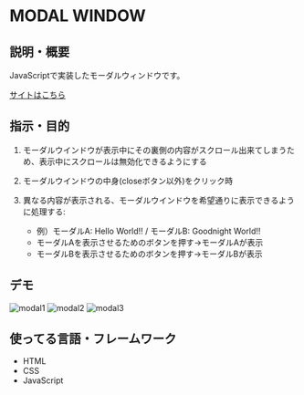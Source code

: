 # MODAL WINDOW

## 説明・概要

JavaScriptで実装したモーダルウィンドウです。

[サイトはこちら](https://ashley-bbe.github.io/js-template-modal-window/)

## 指示・目的

1. モーダルウインドウが表示中にその裏側の内容がスクロール出来てしまうため、表示中にスクロールは無効化できるようにする

2. モーダルウインドウの中身(closeボタン以外)をクリック時

3. 異なる内容が表示される、モーダルウインドウを希望通りに表示できるように処理する:  
    * 例）モーダルA: Hello World!! / モーダルB: Goodnight World!!  
    * モーダルAを表示させるためのボタンを押す→モーダルAが表示  
    * モーダルBを表示させるためのボタンを押す→モーダルBが表示  

## デモ

![modal1](https://user-images.githubusercontent.com/112611182/188103042-c5f6fdc8-0d98-41c4-8456-f469a652a36e.jpg)
![modal2](https://user-images.githubusercontent.com/112611182/188103031-16891567-671a-4a93-8db2-8156cab2dc53.jpg)
![modal3](https://user-images.githubusercontent.com/112611182/188103039-d3f0496b-301f-4b57-b9f8-a12b7883198f.jpg)

## 使ってる言語・フレームワーク

* HTML
* CSS
* JavaScript

